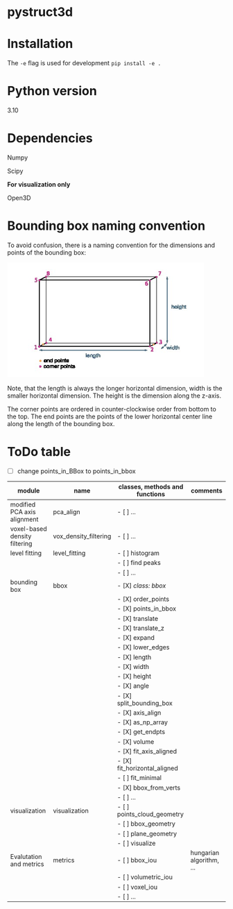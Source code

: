 # pystruct3d

# Installation

The `-e` flag is used for development
`pip install -e .`

# Python version

3.10

# Dependencies

Numpy

Scipy

**For visualization only**

Open3D

# Bounding box naming convention

To avoid confusion, there is a naming convention for the dimensions and points of the bounding box: 

![Bounding box naming](pystruct3d/bbox/figures/bounding_box.jpg)

Note, that the length is always the longer horizontal dimension, width is the smaller horizontal dimension. The height is the dimension along the z-axis. 

The corner points are ordered in counter-clockwise order from bottom to the top. The end points are the points of the lower horizontal center line along the length of the bounding box. 

# ToDo table

- [ ] change points_in_BBox to points_in_bbox

| **module**                            | **name**              | **classes, methods and functions**     | **comments**              |
|---------------------------------------|-----------------------|----------------------------------------|---------------------------|
| modified PCA axis alignment           | pca_align             | - [ ] ...                              |                           |
| voxel-based density filtering         | vox_density_filtering | - [ ] ...                              |                           |
| level fitting                         | level_fitting         | - [ ] histogram                        |                           |
|                                       |                       | - [ ] find peaks                       |                           |
|                                       |                       | - [ ] ...                              |                           |
| bounding box                          | bbox                  | - [X] *class: bbox*                    |                           |
|                                       |                       | - [X] order_points                     |                           |
|                                       |                       | - [X] points_in_bbox                   |                           |
|                                       |                       | - [X] translate                        |                           |
|                                       |                       | - [X] translate_z                      |                           |
|                                       |                       | - [X] expand                           |                           |
|                                       |                       | - [X] lower_edges                      |                           |
|                                       |                       | - [X] length                           |                           |
|                                       |                       | - [X] width                            |                           |
|                                       |                       | - [X] height                           |                           |
|                                       |                       | - [X] angle                            |                           |
|                                       |                       | - [X] split_bounding_box               |                           |
|                                       |                       | - [X] axis_align                       |                           |
|                                       |                       | - [X] as_np_array                      |                           |
|                                       |                       | - [X] get_endpts                       |                           |
|                                       |                       | - [X] volume                           |                           |
|                                       |                       | - [X] fit_axis_aligned                 |                           |
|                                       |                       | - [X] fit_horizontal_aligned           |                           |
|                                       |                       | - [ ] fit_minimal                      |                           |
|                                       |                       | - [X] bbox_from_verts                  |                           |
|                                       |                       | - [ ] ...                              |                           |
| visualization                         | visualization         | - [ ] points_cloud_geometry            |                           |
|                                       |                       | - [ ] bbox_geometry                    |                           |
|                                       |                       | - [ ] plane_geometry                   |                           |
|                                       |                       | - [ ] visualize                        |                           |
| Evalutation and metrics               | metrics               | - [ ] bbox_iou                         | hungarian algorithm, ...  |
|                                       |                       | - [ ] volumetric_iou                   |                           |
|                                       |                       | - [ ] voxel_iou                        |                           |
|                                       |                       | - [ ] ...                              |                           |